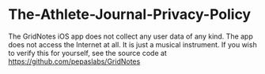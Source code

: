 # The-Athlete-Journal-Privacy-Policy
The GridNotes iOS app does not collect any user data of any kind. The app does not access the Internet at all.  It is just a musical instrument.  If you wish to verify this for yourself, see the source code at https://github.com/pepaslabs/GridNotes
